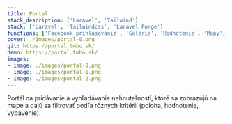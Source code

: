 ```yaml
---
title: Portal
stack_description: ['Laravel', 'Tailwind']
stack: ['Laravel', 'Tailwindcss', 'Laravel Forge']
functions: ['Facebook prihlasovanie', 'Galéria', 'Hodnotenie', 'Mapy', 'Filtrovanie', 'Responzívne' ]
cover: ./images/portal-0.png
git: https://portal.tmbo.sk/
demo: https://portal.tmbo.sk/
images:
- image: ./images/portal-0.png
- image: ./images/portal-1.png
- image: ./images/portal-2.png
---
```

Portál na pridávanie a vyhľadávanie nehnuteľností, ktoré sa zobrazujú na mape a dajú sa filtrovať podľa rôznych kritérií (poloha, hodnotenie, vybavenie).